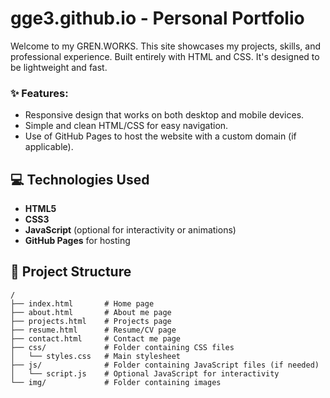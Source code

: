 # gge3.github.io - Personal Portfolio

Welcome to my GREN.WORKS. This site showcases my projects, skills, and professional experience. Built entirely with HTML and CSS. It's designed to be lightweight and fast.

### ✨ Features:
- Responsive design that works on both desktop and mobile devices.
- Simple and clean HTML/CSS for easy navigation.
- Use of GitHub Pages to host the website with a custom domain (if applicable).

## 💻 Technologies Used

- **HTML5**
- **CSS3**
- **JavaScript** (optional for interactivity or animations)
- **GitHub Pages** for hosting

## 📂 Project Structure

```plaintext
/
├── index.html       # Home page
├── about.html       # About me page
├── projects.html    # Projects page
├── resume.html      # Resume/CV page
├── contact.html     # Contact me page
├── css/             # Folder containing CSS files
│   └── styles.css   # Main stylesheet
├── js/              # Folder containing JavaScript files (if needed)
│   └── script.js    # Optional JavaScript for interactivity
└── img/             # Folder containing images
